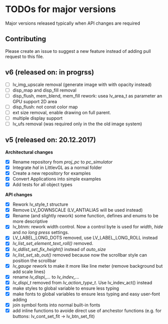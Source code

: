 # TODOs for major versions
Major versions released typically when API changes are required

## Contributing
Please create an issue to suggest a new feature instead of adding pull request to this file.

## v6 (released on: in progrss)
- [ ] lv_img_upscale removal (generate image with with opacity instead)
- [ ] disp_map and disp_fill removal
- [ ] disp_flush, mem_blend, mem_fill rework: usea lv_area_t as parameter an GPU support 2D area
- [ ] disp_flush: not const color map
- [ ] ext size removal, enable drawing on full parent.
- [ ] multiple display support
- [ ] lv_ufs removal (was required only in the the old image system)

## v5 (released on: 20.12.2017)
**Architectural changes**
- [x] Rename repository from *proj_pc* to *pc_simulator*
- [x] Integrate *hal* in LittlevGL as a normal folder
- [x] Create a new repository for examples
- [x] Convert Applications into simple examples 
- [x] Add tests for all object types

**API changes**
- [x] Rework lv_style_t structure
- [x] Remove LV_DOWNSCALE (LV_ANTIALIAS will be used instead)
- [x] Rename (and slightly rework) some function, defines and enums to be more descriptive
- [x] lv_btnm: rework width control. Now a control byte is used for *width*, *hide* and *no long press* settings. 
- [x] LV_LABEL_LONG_DOTS removed, use LV_LABEL_LONG_ROLL instead
- [x] *lv_list_set_element_text_roll()* removed.
- [x] *lv_ddlist_set_fix_height()* instead of *auto_size*
- [x] *lv_list_set_sb_out()* removed because now the scrollbar style can position the scrollbar
- [x] *lv_gauge* rework to make it more like line meter (remove background but add scale lines)
- [x] rename *lv_dispi_...* to *lv_indev_...*
- [x] *lv_dispi_t* removed from *lv_action_type_t*. Use lv_indev_act() instead
- [x] make styles to global variable to ensure less typing
- [x] make fonts to global variables to ensure less typing and easy user-font adding
- [x] join symbol fonts into normal built-in fonts
- [x] add inline functions to avoide direct use of anchestor functions (e.g. for buttons: lv_cont_set_fit -> lv_btn_set_fit)
